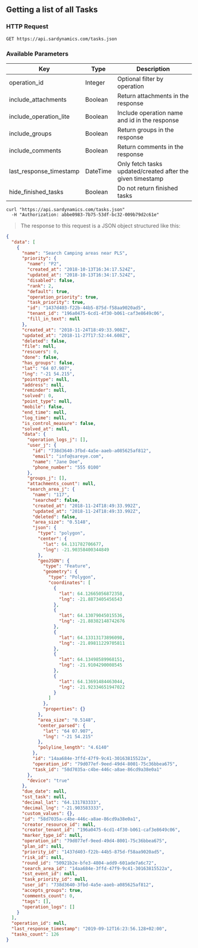 ## Getting a list of all Tasks

### HTTP Request

`GET https://api.sardynamics.com/tasks.json`

### Available Parameters

| Key                     | Type     | Description                                                |
| ----------------------- | -------- | ---------------------------------------------------------- |
| operation_id            | Integer  | Optional filter by operation                               |
| include_attachments     | Boolean  | Return attachments in the response                         |
| include_operation_lite  | Boolean  | Include operation name and id in the response              |
| include_groups          | Boolean  | Return groups in the response                              |
| include_comments        | Boolean  | Return comments in the response                            |
| last_response_timestamp | DateTime | Only fetch tasks updated/created after the given timestamp |
| hide_finished_tasks     | Boolean  | Do not return finished tasks                               |

```shell
curl "https://api.sardynamics.com/tasks.json"
  -H "Authorization: abbe0983-7b75-53df-bc32-009b79d2c61e"
```

> The response to this request is a JSON object structured like this:

```json
{
  "data": [
    {
      "name": "Search Camping areas near PLS",
      "priority": {
        "name": "P2",
        "created_at": "2018-10-13T16:34:17.524Z",
        "updated_at": "2018-10-13T16:34:17.524Z",
        "disabled": false,
        "rank": 2,
        "default": true,
        "operation_priority": true,
        "task_priority": true,
        "id": "1437d403-f22b-44b5-875d-f58aa9020ad5",
        "tenant_id": "196a0475-6cd1-4f30-b061-caf3e8649c06",
        "fill_in_text": null
      },
      "created_at": "2018-11-24T18:49:33.908Z",
      "updated_at": "2018-11-27T17:52:44.608Z",
      "deleted": false,
      "file": null,
      "rescuers": 0,
      "done": false,
      "has_groups": false,
      "lat": "64 07.907",
      "lng": "-21 54.215",
      "pointtype": null,
      "address": null,
      "reminder": null,
      "solved": 0,
      "point_type": null,
      "mobile": false,
      "end_time": null,
      "log_time": null,
      "is_control_measure": false,
      "solved_at": null,
      "data": {
        "operation_logs_j": [],
        "user_j": {
          "id": "738d3640-3fbd-4a5e-aaeb-a085625af812",
          "email": "info@sareye.com",
          "name": "Jane Doe",
          "phone_number": "555 0100"
        },
        "groups_j": [],
        "attachments_count": null,
        "search_area_j": {
          "name": "117",
          "searched": false,
          "created_at": "2018-11-24T18:49:33.992Z",
          "updated_at": "2018-11-24T18:49:33.992Z",
          "deleted": false,
          "area_size": "0.5148",
          "json": {
            "type": "polygon",
            "center": {
              "lat": 64.131782706677,
              "lng": -21.90358400344849
            },
            "geoJSON": {
              "type": "Feature",
              "geometry": {
                "type": "Polygon",
                "coordinates": [
                  {
                    "lat": 64.12665056872358,
                    "lng": -21.8873405456543
                  },
                  {
                    "lat": 64.13079045015536,
                    "lng": -21.88382148742676
                  },
                  {
                    "lat": 64.13313173896098,
                    "lng": -21.89811229705811
                  },
                  {
                    "lat": 64.13498589968151,
                    "lng": -21.9104290008545
                  },
                  {
                    "lat": 64.13691484463044,
                    "lng": -21.92334651947022
                  }
                ]
              },
              "properties": {}
            },
            "area_size": "0.5148",
            "center_parsed": {
              "lat": "64 07.907",
              "lng": "-21 54.215"
            },
            "polyline_length": "4.6140"
          },
          "id": "14aa684e-3ffd-47f9-9c41-30163815522a",
          "operation_id": "79d077ef-9eed-49d4-8001-75c36bbea675",
          "task_id": "58d7035a-c4be-446c-a8ae-86cd9a38e0a1"
        },
        "device": "true"
      },
      "due_date": null,
      "sst_task": null,
      "decimal_lat": "64.131783333",
      "decimal_lng": "-21.903583333",
      "custom_values": {},
      "id": "58d7035a-c4be-446c-a8ae-86cd9a38e0a1",
      "creator_resource_id": null,
      "creator_tenant_id": "196a0475-6cd1-4f30-b061-caf3e8649c06",
      "marker_type_id": null,
      "operation_id": "79d077ef-9eed-49d4-8001-75c36bbea675",
      "plan_id": null,
      "priority_id": "1437d403-f22b-44b5-875d-f58aa9020ad5",
      "risk_id": null,
      "round_id": "50921b2e-bfe3-4804-add9-601ade7a6c72",
      "search_area_id": "14aa684e-3ffd-47f9-9c41-30163815522a",
      "sst_event_id": null,
      "task_priority_id": null,
      "user_id": "738d3640-3fbd-4a5e-aaeb-a085625af812",
      "accepts_groups": true,
      "comments_count": 0,
      "tags": [],
      "operation_logs": []
    }
  ],
  "operation_id": null,
  "last_response_timestamp": "2019-09-12T16:23:56.128+02:00",
  "tasks_count": 126
}
```

